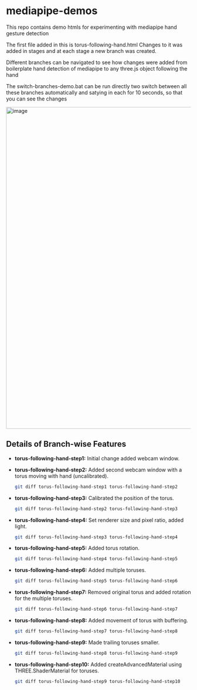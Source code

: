 # mediapipe-demos
This repo contains demo htmls for experimenting with mediapipe hand gesture detection

The first file added in this is torus-following-hand.html
Changes to it was added in stages and at each stage a new branch was created. 

Different branches can be navigated to see how changes were added from boilerplate hand detection of mediapipe to any three.js object following the hand

The switch-branches-demo.bat can be run directly two switch between all these branches automatically and satying in each for 10 seconds, so that you can see the changes

<img width="1691" height="876" alt="image" src="https://github.com/user-attachments/assets/1b166be1-628f-47a1-9899-99b917b0edf9" />

## Details of Branch-wise Features

- **torus-following-hand-step1:** Initial change added webcam window.

- **torus-following-hand-step2:** Added second webcam window with a torus moving with hand (uncalibrated).
	```sh
	git diff torus-following-hand-step1 torus-following-hand-step2
	```

- **torus-following-hand-step3:** Calibrated the position of the torus.
	```sh
	git diff torus-following-hand-step2 torus-following-hand-step3
	```

- **torus-following-hand-step4:** Set renderer size and pixel ratio, added light.
	```sh
	git diff torus-following-hand-step3 torus-following-hand-step4
	```

- **torus-following-hand-step5:** Added torus rotation.
	```sh
	git diff torus-following-hand-step4 torus-following-hand-step5
	```

- **torus-following-hand-step6:** Added multiple toruses.
	```sh
	git diff torus-following-hand-step5 torus-following-hand-step6
	```

- **torus-following-hand-step7:** Removed original torus and added rotation for the multiple toruses.
	```sh
	git diff torus-following-hand-step6 torus-following-hand-step7
	```

- **torus-following-hand-step8:** Added movement of torus with buffering.
	```sh
	git diff torus-following-hand-step7 torus-following-hand-step8
	```

- **torus-following-hand-step9:** Made trailing toruses smaller.
	```sh
	git diff torus-following-hand-step8 torus-following-hand-step9
	```

- **torus-following-hand-step10:** Added createAdvancedMaterial using THREE.ShaderMaterial for toruses.
	```sh
	git diff torus-following-hand-step9 torus-following-hand-step10
	```
